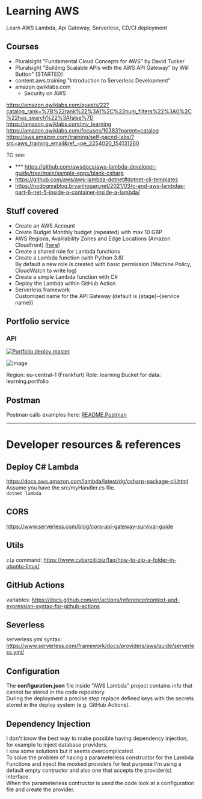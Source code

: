 # Learning AWS
Learn AWS Lambda, Api Gateway, Serverless, CD/CI deployment

## Courses

- Pluralsight "Fundamental Cloud Concepts for AWS" by David Tucker
- Pluralsight "Building Scalable APIs with the AWS API Gateway" by Will Button" [STARTED]
- content.aws.training "Introduction to Serverless Development"
- amazon.qwiklabs.com  
  + Security on AWS

https://amazon.qwiklabs.com/quests/22?catalog_rank=%7B%22rank%22%3A1%2C%22num_filters%22%3A0%2C%22has_search%22%3Afalse%7D
https://amazon.qwiklabs.com/my_learning
https://amazon.qwiklabs.com/focuses/10383?parent=catalog
https://aws.amazon.com/training/self-paced-labs/?src=aws_training_email&ref_=pe_2254020_154131260

TO see:
- *** https://github.com/awsdocs/aws-lambda-developer-guide/tree/main/sample-apps/blank-csharp
- https://github.com/aws/aws-lambda-dotnet#dotnet-cli-templates
- https://nodogmablog.bryanhogan.net/2021/03/c-and-aws-lambdas-part-6-net-5-inside-a-container-inside-a-lambda/

## Stuff covered
- Create an AWS Account
- Create Budget
  Monthly budget (repeated) with max 10 GBP
- AWS Regions, Avalilability Zones and Edge Locations (Amazon Cloudfront) ([here](docs/aws-global-infrastructure.md))  
- Create a shared role for Lambda functions
- Create a Lambda function (with Python 3.8)  
  By default a new role is created with basic permission (Machine Policy, CloudWatch to write log)
- Create a simple Lambda function with C#
- Deploy the Lambda within GitHub Action
- Serverless framework  
  Customized name for the API Gateway (default is {stage}-{service name})


## Portfolio service

### API
[![Portfolio deploy master](https://github.com/alex-piccione/learning.AWS/actions/workflows/main.yml/badge.svg)](https://github.com/alex-piccione/learning.AWS/actions/workflows/main.yml)

![image](https://user-images.githubusercontent.com/876490/130262878-d7d3383a-1592-4645-80fd-d88b0741865c.png)


Region: eu-central-1 (Frankfurt)
Role: learning
Bucket for data: learning.portfolio


## Postman
Postman calls examples here: [README.Postman](docs/README%20Postman.md)

---
# Developer resources & references

## Deploy C# Lambda
https://docs.aws.amazon.com/lambda/latest/dg/csharp-package-cli.html  
Assume you have the src/myHandler.cs file.  
``dotnet lambda``

## CORS
https://www.serverless.com/blog/cors-api-gateway-survival-guide

## Utils
``zip`` command: https://www.cyberciti.biz/faq/how-to-zip-a-folder-in-ubuntu-linux/

## GitHub Actions
variables: https://docs.github.com/en/actions/reference/context-and-expression-syntax-for-github-actions


## Severless
serverless.yml syntax: https://www.serverless.com/framework/docs/providers/aws/guide/serverless.yml/


## Configuration
The __configuration.json__ file inside "AWS Lambda" project contains info that cannot be stored in the code repository.  
During the deployment a precise step replace defined keys with the secrets stored in the deploy system (e.g. GitHub Actions).  

## Dependency Injection
I don't know the best way to make possible having dependency injection, for example to inject database providers.  
I saw some solutions but it seems overcomplicated.  
To solve the problem of having a parameterless constructor for the Lambda Functions and inject the moxked providers for test purpose
I'm using a default empty contructor and also one that accepts the provider(s) interface.  
When the parameterless contructor is used the code look at a configuration file and create the provider.  
